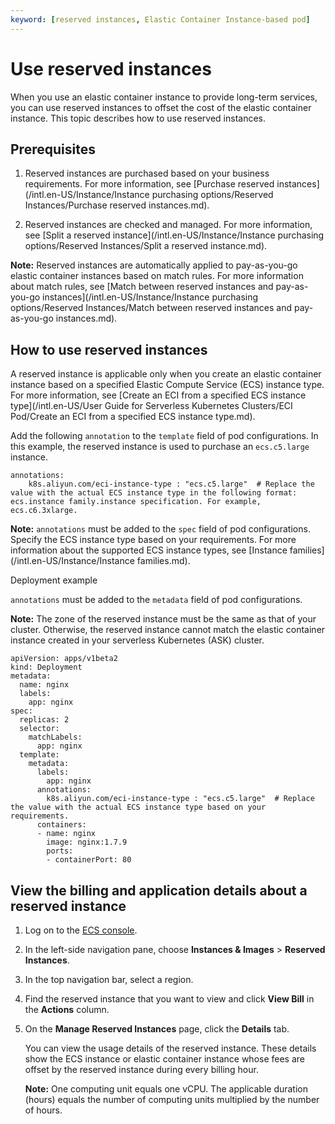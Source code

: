 ```yaml
---
keyword: [reserved instances, Elastic Container Instance-based pod]
---
```


# Use reserved instances

When you use an elastic container instance to provide long-term services, you can use reserved instances to offset the cost of the elastic container instance. This topic describes how to use reserved instances.

## Prerequisites

1.  Reserved instances are purchased based on your business requirements. For more information, see [Purchase reserved instances](/intl.en-US/Instance/Instance purchasing options/Reserved Instances/Purchase reserved instances.md).

2.  Reserved instances are checked and managed. For more information, see [Split a reserved instance](/intl.en-US/Instance/Instance purchasing options/Reserved Instances/Split a reserved instance.md).


**Note:** Reserved instances are automatically applied to pay-as-you-go elastic container instances based on match rules. For more information about match rules, see [Match between reserved instances and pay-as-you-go instances](/intl.en-US/Instance/Instance purchasing options/Reserved Instances/Match between reserved instances and pay-as-you-go instances.md).

## How to use reserved instances

A reserved instance is applicable only when you create an elastic container instance based on a specified Elastic Compute Service \(ECS\) instance type. For more information, see [Create an ECI from a specified ECS instance type](/intl.en-US/User Guide for Serverless Kubernetes Clusters/ECI Pod/Create an ECI from a specified ECS instance type.md).

Add the following `annotation` to the `template` field of pod configurations. In this example, the reserved instance is used to purchase an `ecs.c5.large` instance.

```
annotations:
    k8s.aliyun.com/eci-instance-type : "ecs.c5.large"  # Replace the value with the actual ECS instance type in the following format: ecs.instance family.instance specification. For example, ecs.c6.3xlarge.
```

**Note:** `annotations` must be added to the `spec` field of pod configurations. Specify the ECS instance type based on your requirements. For more information about the supported ECS instance types, see [Instance families](/intl.en-US/Instance/Instance families.md).

Deployment example

`annotations` must be added to the `metadata` field of pod configurations.

**Note:** The zone of the reserved instance must be the same as that of your cluster. Otherwise, the reserved instance cannot match the elastic container instance created in your serverless Kubernetes \(ASK\) cluster.

```
apiVersion: apps/v1beta2
kind: Deployment
metadata:
  name: nginx
  labels:
    app: nginx
spec:
  replicas: 2
  selector:
    matchLabels:
      app: nginx
  template:
    metadata:
      labels:
        app: nginx
      annotations:
        k8s.aliyun.com/eci-instance-type : "ecs.c5.large"  # Replace the value with the actual ECS instance type based on your requirements.
      containers:
      - name: nginx
        image: nginx:1.7.9
        ports:
        - containerPort: 80
```

## View the billing and application details about a reserved instance

1.  Log on to the [ECS console](https://ecs.console.aliyun.com).

2.  In the left-side navigation pane, choose **Instances & Images** \> **Reserved Instances**.

3.  In the top navigation bar, select a region.

4.  Find the reserved instance that you want to view and click **View Bill** in the **Actions** column.

5.  On the **Manage Reserved Instances** page, click the **Details** tab.

    You can view the usage details of the reserved instance. These details show the ECS instance or elastic container instance whose fees are offset by the reserved instance during every billing hour.

    **Note:** One computing unit equals one vCPU. The applicable duration \(hours\) equals the number of computing units multiplied by the number of hours.


